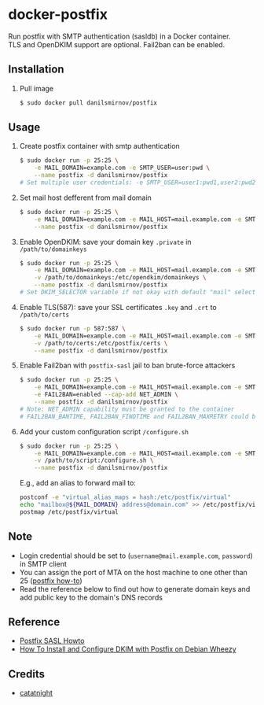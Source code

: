 docker-postfix
==============

Run postfix with SMTP authentication (sasldb) in a Docker container.  
TLS and OpenDKIM support are optional. Fail2ban can be enabled.

## Installation
1. Pull image

	```bash
	$ sudo docker pull danilsmirnov/postfix
	```

## Usage
1. Create postfix container with smtp authentication

	```bash
	$ sudo docker run -p 25:25 \
		-e MAIL_DOMAIN=example.com -e SMTP_USER=user:pwd \
		--name postfix -d danilsmirnov/postfix
	# Set multiple user credentials: -e SMTP_USER=user1:pwd1,user2:pwd2,...,userN:pwdN
	```

2. Set mail host defferent from mail domain

	```bash
	$ sudo docker run -p 25:25 \
		-e MAIL_DOMAIN=example.com -e MAIL_HOST=mail.example.com -e SMTP_USER=user:pwd \
		--name postfix -d danilsmirnov/postfix
	```

3. Enable OpenDKIM: save your domain key ```.private``` in ```/path/to/domainkeys```

	```bash
	$ sudo docker run -p 25:25 \
		-e MAIL_DOMAIN=example.com -e MAIL_HOST=mail.example.com -e SMTP_USER=user:pwd \
		-v /path/to/domainkeys:/etc/opendkim/domainkeys \
		--name postfix -d danilsmirnov/postfix
	# Set DKIM_SELECTOR variable if not okay with default "mail" selector
	```

4. Enable TLS(587): save your SSL certificates ```.key``` and ```.crt``` to  ```/path/to/certs```

	```bash
	$ sudo docker run -p 587:587 \
		-e MAIL_DOMAIN=example.com -e MAIL_HOST=mail.example.com -e SMTP_USER=user:pwd \
		-v /path/to/certs:/etc/postfix/certs \
		--name postfix -d danilsmirnov/postfix
	```

5. Enable Fail2ban with ```postfix-sasl``` jail to ban brute-force attackers

	```bash
	$ sudo docker run -p 25:25 \
		-e MAIL_DOMAIN=example.com -e MAIL_HOST=mail.example.com -e SMTP_USER=user:pwd \
		-e FAIL2BAN=enabled --cap-add NET_ADMIN \
		--name postfix -d danilsmirnov/postfix
	# Note: NET_ADMIN capability must be granted to the container
	# FAIL2BAN_BANTIME, FAIL2BAN_FINDTIME and FAIL2BAN_MAXRETRY could be set as well
	```

6. Add your custom configuration script ```/configure.sh```

	```bash
	$ sudo docker run -p 25:25 \
		-e MAIL_DOMAIN=example.com -e MAIL_HOST=mail.example.com -e SMTP_USER=user:pwd \
		-v /path/to/script:/configure.sh \
		--name postfix -d danilsmirnov/postfix
	```
	E.g., add an alias to forward mail to:
	```bash
	postconf -e "virtual_alias_maps = hash:/etc/postfix/virtual"
	echo "mailbox@${MAIL_DOMAIN} address@domain.com" >> /etc/postfix/virtual
	postmap /etc/postfix/virtual
	```

## Note
+ Login credential should be set to (`username@mail.example.com`, `password`) in SMTP client
+ You can assign the port of MTA on the host machine to one other than 25 ([postfix how-to](http://www.postfix.org/MULTI_INSTANCE_README.html))
+ Read the reference below to find out how to generate domain keys and add public key to the domain's DNS records

## Reference
+ [Postfix SASL Howto](http://www.postfix.org/SASL_README.html)
+ [How To Install and Configure DKIM with Postfix on Debian Wheezy](https://www.digitalocean.com/community/articles/how-to-install-and-configure-dkim-with-postfix-on-debian-wheezy)

## Credits
+ [catatnight](https://github.com/catatnight/docker-postfix)
